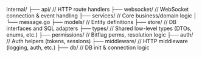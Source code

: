 internal/
├── api/           // HTTP route handlers
├── websocket/     // WebSocket connection & event handling
├── services/      // Core business/domain logic
│   └── message.go
├── models/        // Entity definitions
├── store/         // DB interfaces and SQL adapters
├── types/         // Shared low-level types (DTOs, enums, etc.)
├── permissions/   // Bitflag perms, resolution logic
├── auth/          // Auth helpers (tokens, sessions)
├── middleware/    // HTTP middleware (logging, auth, etc.)
├── db/            // DB init & connection logic
